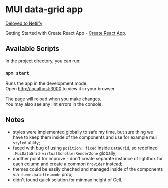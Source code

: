 # MUI data-grid app

[Deloyed to Netlify](https://github.com/facebook/create-react-app)

Getting Started with Create React App - [Create React App](https://github.com/facebook/create-react-app).

## Available Scripts

In the project directory, you can run:

### `npm start`

Runs the app in the development mode.\
Open [http://localhost:3000](http://localhost:3000) to view it in your browser.

The page will reload when you make changes.\
You may also see any lint errors in the console.

## Notes

- styles were implemented globally to safe my time, but sure thing we have to keep them inside of the components and use for example mui `styled` utility;
- faced with bug of using `position: fixed` inside `DataGrid`, so redefined `.MuiDataGrid-virtualScrollerRenderZone` globally;
- another point for improve - don't create separate instance of lightbox for each column and create a common `Provider` instead;
- themes could be easily cheched and managed inside of the components via `theme.palette.mode` prop;
- didn't found quick solution for minmax height of Cell.
